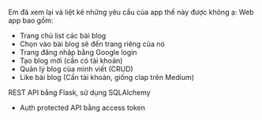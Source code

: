 Em đã xem lại và liệt kê những yêu cầu của app thế này được không ạ:
Web app bao gồm:
- Trang chủ list các bài blog
- Chọn vào bài blog sẽ đến trang riêng của nó
- Trang đăng nhập bằng Google login
- Tạo blog mới (cần có tài khoản)
- Quản lý blog của mình viết (CRUD)
- Like bài blog (Cần tài khoản, giống clap trên Medium)

REST API bằng Flask, sử dụng SQLAlchemy
- Auth protected API bằng access token